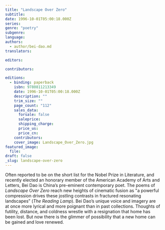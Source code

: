 ```yaml
---
title: "Landscape Over Zero"
subtitle:
date: 1996-10-01T05:00:18.000Z
series:
genre: "poetry"
subgenre:
language:
authors:
  - author/bei-dao.md
translators:

editors:

contributors:

editions:
  - binding: paperback
    isbn: 9780811213349
    date: 1996-10-01T05:00:18.000Z
    description: ""
    trim_size: ""
    page_count: "112"
    sales_data:
      forsale: false
      saleprice:
      shipping_charge:
      price_us:
      price_cn:
    contributors:
    cover_image: Landscape_Over_Zero.jpg
featured_image:
  file:
draft: false
_slug: landscape-over-zero
---
```


Often reported to be on the short list for the Nobel Prize in Literature, and recently elected an honorary member of the American Academy of Arts and Letters, Bei Dao is China’s pre-eminent contemporary poet. The poems of _Landscape Over Zero_ reach new heights of cinematic fusion as "a powerful compression drives these jostling contrasts in fractured resonating landscapes” (_The Reading Lamp_). Bei Dao’s unique voice and imagery are at once more lyrical and more poignant than in past collections. Thoughts of futility, distance, and coldness wrestle with a resignation that home has been lost. But now there is the glimmer of possibility that a new home can be gained and love renewed.

